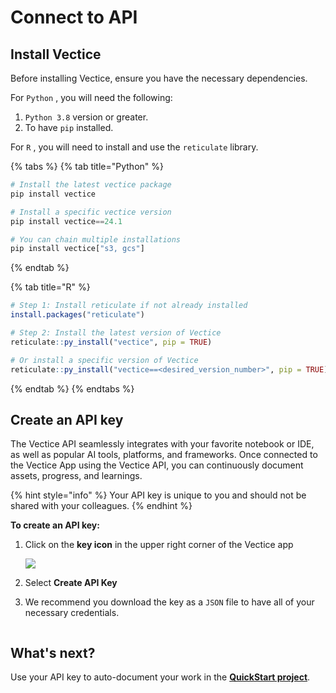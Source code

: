 # Connect to API

## Install Vectice

Before installing Vectice, ensure you have the necessary dependencies.

For `Python` , you will need the following:&#x20;

1. `Python 3.8` version or greater.
2. To have `pip` installed.

For `R` , you will need to install and use the `reticulate` library.

{% tabs %}
{% tab title="Python" %}
```python
# Install the latest vectice package
pip install vectice

# Install a specific vectice version
pip install vectice==24.1

# You can chain multiple installations
pip install vectice["s3, gcs"]
```
{% endtab %}

{% tab title="R" %}
```r
# Step 1: Install reticulate if not already installed
install.packages("reticulate")

# Step 2: Install the latest version of Vectice
reticulate::py_install("vectice", pip = TRUE)

# Or install a specific version of Vectice
reticulate::py_install("vectice==<desired_version_number>", pip = TRUE)
```
{% endtab %}
{% endtabs %}

## Create an API key

The Vectice API seamlessly integrates with your favorite notebook or IDE, as well as popular AI tools, platforms, and frameworks. Once connected to the Vectice App using the Vectice API, you can continuously document assets, progress, and learnings.&#x20;

{% hint style="info" %}
Your API key is unique to you and should not be shared with your colleagues.&#x20;
{% endhint %}

**To create an API key:**

1.  Click on the **key icon** in the upper right corner of the Vectice app

    ![](../.gitbook/assets/api-key.png)
2. Select **Create API Key**
3. We recommend you download the key as a `JSON` file to have all of your necessary credentials.

<figure><img src="https://lh7-us.googleusercontent.com/slidesz/AGV_vUccF6DToMTgsxzg8MCgjoEMYhcpkHFFQ5EwbqpRusAldLYiSZ_M7pZDNeSbuImK44Htab4-tBVTDF3Af33NZxXnP2b8xG8XrnWJTtxwPz-7E97Xo6ARIFehcStbuD_9ZW74sx2yD-dUGXQHp-zniHHaXdMXq287=s2048?key=hHxk__FlAKgpd8LAD5j7GQ" alt=""><figcaption></figcaption></figure>

## What's next?

Use your API key to auto-document your work in the [**QuickStart project**](../quickstart/quickstart-auto-document-your-work.md).
